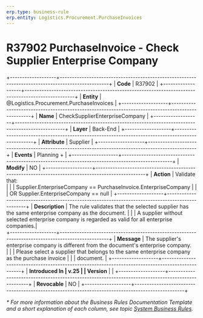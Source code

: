 ```yaml
---
erp.type: business-rule
erp.entity: Logistics.Procurement.PurchaseInvoices
---
```


# R37902 PurchaseInvoice - Check Supplier Enterprise Company
+-------------------+--------------------------------------------------------------------------------------------------+
| **Code**          | R37902                                                                                           |
+-------------------+--------------------------------------------------------------------------------------------------+
| **Entity**        | @Logistics.Procurement.PurchaseInvoices                                                          |
+-------------------+--------------------------------------------------------------------------------------------------+
| **Name**          | CheckSupplierEnterpriseCompany                                                                   |
+-------------------+--------------------------------------------------------------------------------------------------+
| **Layer**         | Back-End                                                                                         |
+-------------------+--------------------------------------------------------------------------------------------------+
| **Attribute**     | Supplier                                                                                         |
+-------------------+--------------------------------------------------------------------------------------------------+
| **Events**        | Planning +                                                                                       |
+-------------------+--------------------------------------------------------------------------------------------------+
| **Modify**        | NO                                                                                               |
+-------------------+--------------------------------------------------------------------------------------------------+
| **Action**        | Validate that: <br/>                                                                             |
|                   | Supplier.EnterpriseCompany == PurchaseInvoice.EnterpriseCompany                                  |
|                   | OR Supplier.EnterpriseCompany == null                                                            |
+-------------------+--------------------------------------------------------------------------------------------------+
| **Description**   | The rule validates that the selected supplier has the same enterprise company as the document.   |
|                   | A supplier without selected enterprise company is regarded as valid for all enterprise companies.|                               
+-------------------+--------------------------------------------------------------------------------------------------+
| **Message**       | The supplier's enterprise company is different from the document's enterprise company. <br/>         |
|                   | Please select a supplier that belongs to the same enterprise company as the purchase invoice     |
|                   | document.                                                                                        |
+-------------------+--------------------------------------------------------------------------------------------------+
| **Introduced In   | v.25                                                                                             |
| Version**         |                                                                                                  |
+-------------------+--------------------------------------------------------------------------------------------------+
| **Revocable**     | NO                                                                                               |
+-------------------+--------------------------------------------------------------------------------------------------+

*\* For more information about the Business Rules Documentation Template and a short explanation of each column, see
topic [System Business Rules](../templates/template-description-system-business-rules.md).*
